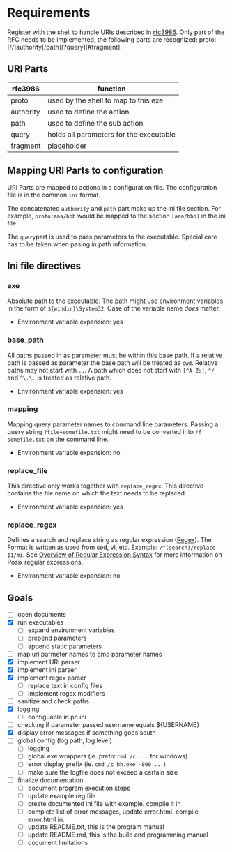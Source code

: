 # Requirements

Register with the shell to handle URIs described in [rfc3986][1]. Only part 
of the RFC needs to be implemented, the following parts are recognized:
proto:[//]authority[/path][?query][#fragment].

## URI Parts
| rfc3986 | function                             |
|---------|--------------------------------------|
| proto   | used by the shell to map to this exe |
| authority | used to define the action |
| path | used to define the sub action |
| query | holds all parameters for the executable |
| fragment | placeholder |

## Mapping URI Parts to configuration
URI Parts are mapped to actions in a configuration file. The configuration file 
is in the common `ini` format.

The concatenated `authority` and `path` part make up the ini file section.
For example, `proto:aaa/bbb` would be mapped to the section `[aaa/bbb]`
in the ini file.

The `query`part is used to pass parameters to the executable. Special care
has to be taken when pasing in path information. 

## Ini file directives

### exe
Absolute path to the executable. The path might use environment variables 
in the form of `${windir}\System32`. Case of the variable name *does* matter.

- Environment variable expansion: yes

### base_path
All paths passed in as parameter must be within this base path. If a relative 
path is passed as parameter the base path will be treated as `cwd`. Relative 
paths may not start with `..`. A path which does not start with `[^A-Z:]`, 
`^/` and `^\.\.` is treated as relative path.

- Environment variable expansion: yes

### mapping
Mapping query parameter names to command line parameters. Passing a query 
string `?file=somefile.txt` might need to be converted into `/f somefile.txt`
on the command line.

- Environment variable expansion: no

### replace_file
This directive only works together with `replace_regex`. This directive
contains the file name on which the text needs to be replaced.

- Environment variable expansion: yes

### replace_regex
Defines a search and replace string as regular expression ([Regex][2]). The 
Format is written as used from sed, vi, etc. Example:
`/^(search)/replace $1/mi`.
See [Overview of Regular Expression Syntax][3] for more information on Posix regular expressions.

- Environment variable expansion: no

## Goals
- [ ] open documents
- [x] run executables
  - [ ] expand environment variables
  - [ ] prepend parameters
  - [ ] append static parameters
- [ ] map url parmeter names to cmd parameter names
- [x] implement URI parser
- [x] implement ini parser
- [x] implement regex parser
  - [ ] replace text in config files
  - [ ] implement regex modifiers
- [ ] sanitize and check paths
- [x] logging
  - [ ] configuable in ph.ini
- [ ] checking if parameter passed username equals ${USERNAME}
- [x] display error messages if something goes south
- [ ] global config (log path, log level)
  - [ ] logging
  - [ ] global exe wrappers (ie. prefix `cmd /c ...` for windows)
  - [ ] error display prefix (ie. `cmd /c hh.exe -800 ...`)
  - [ ] make sure the logfile does not exceed a certain size
- [ ] finalize documentation
  - [ ] document program execution steps
  - [ ] update example reg file
  - [ ] create documented ini file with example. compile it in
  - [ ] complete list of error messages, update error.html. compile error.html in.
  - [ ] update README.txt, this is the program manual
  - [ ] update README.md, this is the build and programming manual
  - [ ] document limitations

[1]: https://tools.ietf.org/html/rfc3986
[2]: https://www.gnu.org/software/libc/manual/html_node/Regular-Expressions.html#Regular-Expressions
[3]: https://www.gnu.org/software/sed/manual/html_node/Regular-Expressions.html
